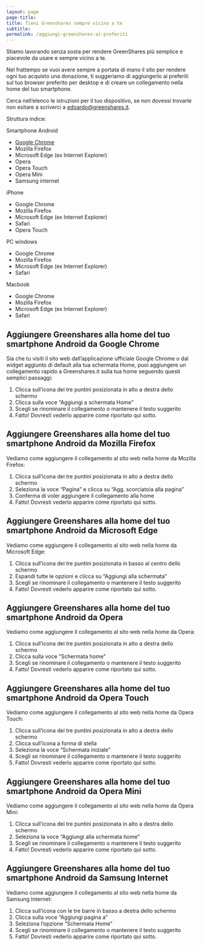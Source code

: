 ```yaml
---
layout: page
page-title: 
title: Tieni Greenshares sempre vicino a te
subtitle: 
permalink: /aggiungi-greenshares-ai-preferiti
---
```

Stiamo lavorando senza sosta per rendere GreenShares più semplice e piacevole da usare e sempre vicino a te.

Nel frattempo se vuoi avere sempre a portata di mano il sito per rendere ogni tuo acquisto una donazione, ti suggeriamo di aggiungerlo ai preferiti sul tuo browser preferito per desktop e di creare un collegamento nella home del tuo smartphone.

Cerca nell’elenco le istruzioni per il tuo dispositivo, se non dovessi trovarle non esitare a scriverci a [edoardo@greenshares.it](mailto:edoardo@greenshares.it).

Struttura indice:

Smartphone Android

* [Google Chrome](#android-google-chrome)
* Mozilla Firefox
* Microsoft Edge (ex Internet Explorer)
* Opera
* Opera Touch
* Opera Mini
* Samsung internet

iPhone

* Google Chrome
* Mozilla Firefox
* Microsoft Edge (ex Internet Explorer)
* Safari
* Opera Touch

PC windows

* Google Chrome
* Mozilla Firefox
* Microsoft Edge (ex Internet Explorer)
* Safari

Macbook

* Google Chrome
* Mozilla Firefox
* Microsoft Edge (ex Internet Explorer)
* Safari

<span id="android-google-chrome"></span>

## Aggiungere Greenshares alla home del tuo smartphone Android da Google Chrome

Sia che tu visiti il sito web dall’applicazione ufficiale Google Chrome o dal widget aggiunto di default alla tua schermata Home, puoi aggiungere un collegamento rapido a Greenshares.it sulla tua home seguendo questi semplici passaggi:

1. Clicca sull’icona dei tre puntini posizionata in alto a destra dello schermo
2. Clicca sulla voce “Aggiungi a schermata Home”
3. Scegli se rinominare il collegamento o mantenere il testo suggerito
4. Fatto! Dovresti vederlo apparire come riportato qui sotto.

## Aggiungere Greenshares alla home del tuo smartphone Android da Mozilla Firefox

Vediamo come aggiungere il collegamento al sito web nella home da Mozilla Firefox:

1. Clicca sull’icona dei tre puntini posizionata in alto a destra dello schermo
2. Seleziona la voce “Pagina” e clicca su “Agg. scorciatoia alla pagina”
3. Conferma di voler aggiungere il collegamento alla home
4. Fatto! Dovresti vederlo apparire come riportato qui sotto.

## Aggiungere Greenshares alla home del tuo smartphone Android da Microsoft Edge

Vediamo come aggiungere il collegamento al sito web nella home da Microsoft Edge:

1. Clicca sull’icona dei tre puntini posizionata in basso al centro dello schermo
2. Espandi tutte le opzioni e clicca su “Aggiungi alla schermata”
3. Scegli se rinominare il collegamento o mantenere il testo suggerito
4. Fatto! Dovresti vederlo apparire come riportato qui sotto.

## Aggiungere Greenshares alla home del tuo smartphone Android da Opera

Vediamo come aggiungere il collegamento al sito web nella home da Opera:

1. Clicca sull’icona dei tre puntini posizionata in alto a destra dello schermo
2. Clicca sulla voce “Schermata home”
3. Scegli se rinominare il collegamento o mantenere il testo suggerito
4. Fatto! Dovresti vederlo apparire come riportato qui sotto.

## Aggiungere Greenshares alla home del tuo smartphone Android da Opera Touch

Vediamo come aggiungere il collegamento al sito web nella home da Opera Touch:

1. Clicca sull’icona dei tre puntini posizionata in alto a destra dello schermo
2. Clicca sull’icona a forma di stella
3. Seleziona la voce “Schermata iniziale”
4. Scegli se rinominare il collegamento o mantenere il testo suggerito
5. Fatto! Dovresti vederlo apparire come riportato qui sotto.

## Aggiungere Greenshares alla home del tuo smartphone Android da Opera Mini

Vediamo come aggiungere il collegamento al sito web nella home da Opera Mini:

1. Clicca sull’icona dei tre puntini posizionata in alto a destra dello schermo
2. Seleziona la voce “Aggiungi alla schermata home”
3. Scegli se rinominare il collegamento o mantenere il testo suggerito
4. Fatto! Dovresti vederlo apparire come riportato qui sotto.

## Aggiungere Greenshares alla home del tuo smartphone Android da Samsung Internet

Vediamo come aggiungere il collegamento al sito web nella home da Samsung Internet:

1. Clicca sull’icona con le tre barre in basso a destra dello schermo
2. Clicca sulla voce “Aggiungi pagina a”
3. Seleziona l’opzione “Schermata Home”
4. Scegli se rinominare il collegamento o mantenere il testo suggerito
5. Fatto! Dovresti vederlo apparire come riportato qui sotto.